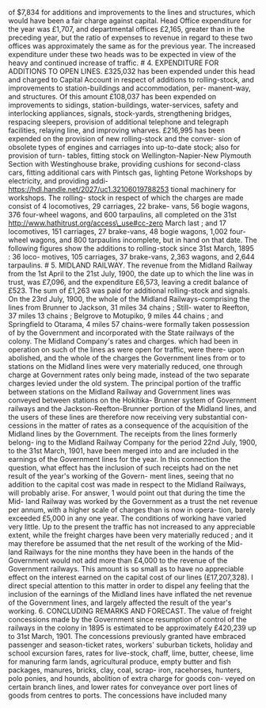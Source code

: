 of $7,834 for additions and improvements to the lines and structures, which would have been a fair charge against capital. Head Office expenditure for the year was £1,707, and departmental offices £2,165, greater than in the preceding year, but the ratio of expenses to revenue in regard to these two offices was approximately the same as for the previous year. The increased expenditure under these two heads was to be expected in view of the heavy and continued increase of traffic. # 4\. EXPENDITURE FOR ADDITIONS TO OPEN LINES. £325,032 has been expended under this head and charged to Capital Account in respect of additions to rolling-stock, and improvements to station-buildings and accommodation, per- manent-way, and structures. Of this amount £108,037 has been expended on improvements to sidings, station-buildings, water-services, safety and interlocking appliances, signals, stock-yards, strengthening bridges, respacing sleepers, provision of additional telephone and telegraph facilities, relaying line, and improving wharves. £216,995 has been expended on the provision of new rolling-stock and the conver- sion of obsolete types of engines and carriages into up-to-date stock; also for provision of turn- tables, fitting stock on Wellington-Napier-New Plymouth Section with Westinghouse brake, providing cushions for second-class cars, fitting additional cars with Pintsch gas, lighting Petone Workshops by electricity, and providing addi- https://hdl.handle.net/2027/uc1.32106019788253 tional machinery for workshops. The rolling- stock in respect of which the charges are made consist of 4 locomotives, 29 carriages, 22 brake- vans, 56 bogie wagons, 376 four-wheel wagons, and 600 tarpaulins, all completed on the 31st http://www.hathitrust.org/access\_use#cc-zero March last ; and 17 locomotives, 151 carriages, 27 brake-vans, 48 bogie wagons, 1,002 four- wheel wagons, and 800 tarpaulins incomplete, but in hand on that date. The following figures show the additions to rolling-stock since 31st March, 1895 : 36 loco- motives, 105 carriages, 37 brake-vans, 2,363 wagons, and 2,644 tarpaulins. # 5\. MIDLAND RAILWAY. The revenue from the Midland Railway from the 1st April to the 21st July, 1900, the date up to which the line was in trust, was £7,096, and the expenditure £6,573, leaving a credit balance of £523. The sum of £1,263 was paid for additional rolling-stock and signals. On the 23rd July, 1900, the whole of the Midland Railways-comprising the lines from Brunner to Jackson, 31 miles 34 chains ; Still- water to Reefton, 37 miles 13 chains ; Belgrove to Motupiko, 9 miles 44 chains ; and Springfield to Otarama, 4 miles 57 chains-were formally taken possession of by the Government and incorporated with the State railways of the colony. The Midland Company's rates and charges. which had been in operation on such of the lines as were open for traffic, were there- upon abolished, and the whole of the charges the Government lines from or to stations on the Midland lines were very materially reduced, one through charge at Government rates only being made, instead of the two separate charges levied under the old system. The principal portion of the traffic between stations on the Midland Railway and Government lines was conveyed between stations on the Hokitika- Brunner system of Government railways and the Jackson-Reefton-Brunner portion of the Midland lines, and the users of these lines are therefore now receiving very substantial con- cessions in the matter of rates as a consequence of the acquisition of the Midland lines by the Government. The receipts from the lines formerly belong- ing to the Midland Railway Company for the period 22nd July, 1900, to the 31st March, 1901, have been merged into and are included in the earnings of the Government lines for the year. In this connection the question, what effect has the inclusion of such receipts had on the net result of the year's working of the Govern- ment lines, seeing that no addition to the capital cost was made in respect to the Midland Railways, will probably arise. For answer, 1 would point out that during the time the Mid- land Railway was worked by the Government as a trust the net revenue per annum, with a higher scale of charges than is now in opera- tion, barely exceeded £5,000 in any one year. The conditions of working have varied very little. Up to the present the traffic has not increased to any appreciable extent, while the freight charges have been very materially reduced ; and it may therefore be assumed that the net result of the working of the Mid- land Railways for the nine months they have been in the hands of the Government would not add more than £4,000 to the revenue of the Government railways. This amount is so small as to have no appreciable effect on the interest earned on the capital cost of our lines (£17,207,328). I direct special attention to this matter in order to dispel any feeling that the inclusion of the earnings of the Midland lines have inflated the net revenue of the Government lines, and largely affected the result of the year's working. 6\. CONCLUDING REMARKS AND FORECAST. The value of freight concessions made by the Government since resumption of control of the railways in the colony in 1895 is estimated to be approximately £420,239 up to 31st March, 1901. The concessions previously granted have embraced passenger and season-ticket rates, workers' suburban tickets, holiday and school excursion fares, rates for live-stock, chaff, lime, butter, cheese, lime for manuring farm lands, agricultural produce, empty butter and fish packages, manures, bricks, clay, coal, scrap- iron, racehorses, hunters, polo ponies, and hounds, abolition of extra charge for goods con- veyed on certain branch lines, and lower rates for conveyance over port lines of goods from centres to ports. The concessions have included many 